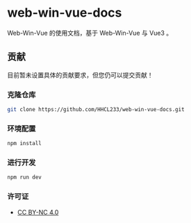 # web-win-vue-docs

Web-Win-Vue 的使用文档，基于 Web-Win-Vue 与 Vue3 。

## 贡献

目前暂未设置具体的贡献要求，但您仍可以提交贡献！

### 克隆仓库

```sh
git clone https://github.com/HHCL233/web-win-vue-docs.git
```

### 环境配置

```sh
npm install
```

### 进行开发

```sh
npm run dev
```

### 许可证

- [CC BY-NC 4.0](https://github.com/HHCL233/web-win-vue-docs/blob/main/LICENSE)


